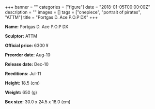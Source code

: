 +++
banner = ""
categories = ["figure"]
date = "2018-01-05T00:00:00Z"
description = ""
images = []
tags = ["onepiece", "portrait of pirates", "ATTM"]
title = "Portgas D. Ace P.O.P DX"
+++

**Name:** Portgas D. Ace P.O.P DX

**Sculptor:** ATTM

**Official price:** 6300 ¥

**Preorder date:** Aug-10

**Release date:** Dec-10

**Reeditions:** Jul-11

**Height:** 18.5 (cm)

**Weight:** 650 (g)

**Box size:** 30.0 x 24.5 x 18.0 (cm)


